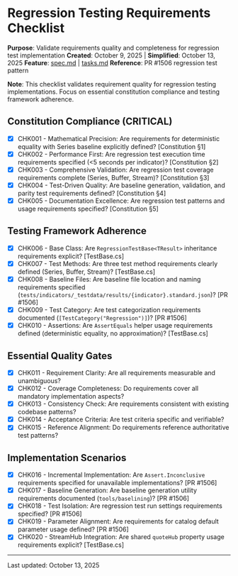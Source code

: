 # Regression Testing Requirements Checklist

**Purpose**: Validate requirements quality and completeness for regression test implementation
**Created**: October 9, 2025 | **Simplified**: October 13, 2025
**Feature**: [spec.md](../spec.md) | [tasks.md](../tasks.md)
**Reference**: PR #1506 regression test pattern

**Note**: This checklist validates requirement quality for regression testing implementations. Focus on essential constitution compliance and testing framework adherence.

## Constitution Compliance (CRITICAL)

- [x] CHK001 - Mathematical Precision: Are requirements for deterministic equality with Series baseline explicitly defined? [Constitution §1]
- [x] CHK002 - Performance First: Are regression test execution time requirements specified (<5 seconds per indicator)? [Constitution §2]
- [x] CHK003 - Comprehensive Validation: Are regression test coverage requirements complete (Series, Buffer, Stream)? [Constitution §3]
- [x] CHK004 - Test-Driven Quality: Are baseline generation, validation, and parity test requirements defined? [Constitution §4]
- [x] CHK005 - Documentation Excellence: Are regression test patterns and usage requirements specified? [Constitution §5]

## Testing Framework Adherence

- [x] CHK006 - Base Class: Are `RegressionTestBase<TResult>` inheritance requirements explicit? [TestBase.cs]
- [x] CHK007 - Test Methods: Are three test method requirements clearly defined (Series, Buffer, Stream)? [TestBase.cs]
- [x] CHK008 - Baseline Files: Are baseline file location and naming requirements specified (`tests/indicators/_testdata/results/{indicator}.standard.json`)? [PR #1506]
- [x] CHK009 - Test Category: Are test categorization requirements documented (`[TestCategory("Regression")]`)? [PR #1506]
- [x] CHK010 - Assertions: Are `AssertEquals` helper usage requirements defined (deterministic equality, no approximation)? [TestBase.cs]

## Essential Quality Gates

- [x] CHK011 - Requirement Clarity: Are all requirements measurable and unambiguous?
- [x] CHK012 - Coverage Completeness: Do requirements cover all mandatory implementation aspects?
- [x] CHK013 - Consistency Check: Are requirements consistent with existing codebase patterns?
- [x] CHK014 - Acceptance Criteria: Are test criteria specific and verifiable?
- [x] CHK015 - Reference Alignment: Do requirements reference authoritative test patterns?

## Implementation Scenarios

- [x] CHK016 - Incremental Implementation: Are `Assert.Inconclusive` requirements specified for unavailable implementations? [PR #1506]
- [x] CHK017 - Baseline Generation: Are baseline generation utility requirements documented (`tools/baselining`)? [PR #1506]
- [x] CHK018 - Test Isolation: Are regression test run settings requirements specified? [PR #1506]
- [x] CHK019 - Parameter Alignment: Are requirements for catalog default parameter usage defined? [PR #1506]
- [x] CHK020 - StreamHub Integration: Are shared `quoteHub` property usage requirements explicit? [TestBase.cs]

---

Last updated: October 13, 2025
